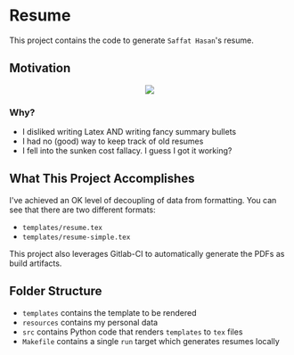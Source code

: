 # Resume

This project contains the code to generate `Saffat Hasan`'s resume.

## Motivation

<div align="center">

![](https://imgs.xkcd.com/comics/is_it_worth_the_time.png)

</div>

### Why?

- I disliked writing Latex AND writing fancy summary bullets
- I had no (good) way to keep track of old resumes
- I fell into the sunken cost fallacy. I guess I got it working?

## What This Project Accomplishes

I've achieved an OK level of decoupling of data from formatting. You can see that there are two different formats:

- `templates/resume.tex`
- `templates/resume-simple.tex`

This project also leverages Gitlab-CI to automatically generate the PDFs as build artifacts.

## Folder Structure

- `templates` contains the template to be rendered
- `resources` contains my personal data
- `src` contains Python code that renders `templates` to `tex` files
- `Makefile` contains a single `run` target which generates resumes locally

